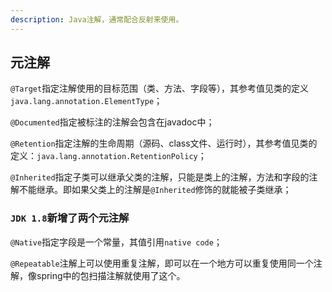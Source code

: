 ```yaml
---
description: Java注解，通常配合反射来使用。
---
```


## 元注解

`@Target`指定注解使用的目标范围（类、方法、字段等），其参考值见类的定义`java.lang.annotation.ElementType`；

`@Documented`指定被标注的注解会包含在javadoc中；

`@Retention`指定注解的生命周期（源码、class文件、运行时），其参考值见类的定义：`java.lang.annotation.RetentionPolicy`；

`@Inherited`指定子类可以继承父类的注解，只能是类上的注解，方法和字段的注解不能继承。即如果父类上的注解是`@Inherited`修饰的就能被子类继承；

### `JDK 1.8`新增了两个元注解

`@Native`指定字段是一个常量，其值引用`native code`；

`@Repeatable`注解上可以使用重复注解，即可以在一个地方可以重复使用同一个注解，像spring中的包扫描注解就使用了这个。